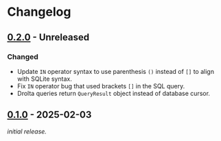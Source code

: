 # Changelog

## [0.2.0] - Unreleased

### Changed

- Update `IN` operator syntax to use parenthesis `()` instead of `[]` to align with SQLite syntax.
- Fix `IN` operator bug that used brackets `[]` in the SQL query.
- Drolta queries return `QueryResult` object instead of database cursor.

## [0.1.0] - 2025-02-03

_initial release._

[0.1.0]: https://github.com/ShiJbey/drolta_py/releases/v0.1.0
[0.2.0]: https://github.com/ShiJbey/drolta_py/releases/v0.2.0
